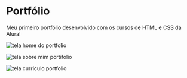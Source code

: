 # Portfólio
Meu primeiro portfólio desenvolvido com os cursos de HTML e CSS da Alura!

![tela home do portfolio](https://github.com/user-attachments/assets/4844a551-d6fa-4ae0-867b-4eb029fdf619)

![tela sobre mim portifolio](https://github.com/user-attachments/assets/83f16a25-e37d-40c6-ae22-3a79d9359613)

![tela curriculo portfolio](https://github.com/user-attachments/assets/883f25d4-bf72-4a90-8378-0ef0cb724932)
